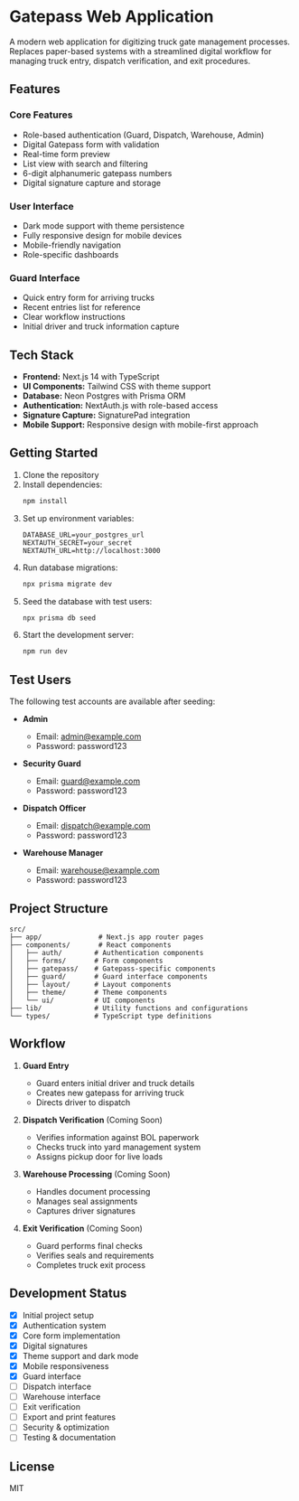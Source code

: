 # Gatepass Web Application

A modern web application for digitizing truck gate management processes. Replaces paper-based systems with a streamlined digital workflow for managing truck entry, dispatch verification, and exit procedures.

## Features

### Core Features

- Role-based authentication (Guard, Dispatch, Warehouse, Admin)
- Digital Gatepass form with validation
- Real-time form preview
- List view with search and filtering
- 6-digit alphanumeric gatepass numbers
- Digital signature capture and storage

### User Interface

- Dark mode support with theme persistence
- Fully responsive design for mobile devices
- Mobile-friendly navigation
- Role-specific dashboards

### Guard Interface

- Quick entry form for arriving trucks
- Recent entries list for reference
- Clear workflow instructions
- Initial driver and truck information capture

## Tech Stack

- **Frontend:** Next.js 14 with TypeScript
- **UI Components:** Tailwind CSS with theme support
- **Database:** Neon Postgres with Prisma ORM
- **Authentication:** NextAuth.js with role-based access
- **Signature Capture:** SignaturePad integration
- **Mobile Support:** Responsive design with mobile-first approach

## Getting Started

1. Clone the repository
2. Install dependencies:
   ```bash
   npm install
   ```
3. Set up environment variables:
   ```env
   DATABASE_URL=your_postgres_url
   NEXTAUTH_SECRET=your_secret
   NEXTAUTH_URL=http://localhost:3000
   ```
4. Run database migrations:
   ```bash
   npx prisma migrate dev
   ```
5. Seed the database with test users:
   ```bash
   npx prisma db seed
   ```
6. Start the development server:
   ```bash
   npm run dev
   ```

## Test Users

The following test accounts are available after seeding:

- **Admin**

  - Email: admin@example.com
  - Password: password123

- **Security Guard**

  - Email: guard@example.com
  - Password: password123

- **Dispatch Officer**

  - Email: dispatch@example.com
  - Password: password123

- **Warehouse Manager**
  - Email: warehouse@example.com
  - Password: password123

## Project Structure

```
src/
├── app/              # Next.js app router pages
├── components/       # React components
│   ├── auth/        # Authentication components
│   ├── forms/       # Form components
│   ├── gatepass/    # Gatepass-specific components
│   ├── guard/       # Guard interface components
│   ├── layout/      # Layout components
│   ├── theme/       # Theme components
│   └── ui/          # UI components
├── lib/             # Utility functions and configurations
└── types/           # TypeScript type definitions
```

## Workflow

1. **Guard Entry**

   - Guard enters initial driver and truck details
   - Creates new gatepass for arriving truck
   - Directs driver to dispatch

2. **Dispatch Verification** (Coming Soon)

   - Verifies information against BOL paperwork
   - Checks truck into yard management system
   - Assigns pickup door for live loads

3. **Warehouse Processing** (Coming Soon)

   - Handles document processing
   - Manages seal assignments
   - Captures driver signatures

4. **Exit Verification** (Coming Soon)
   - Guard performs final checks
   - Verifies seals and requirements
   - Completes truck exit process

## Development Status

- [x] Initial project setup
- [x] Authentication system
- [x] Core form implementation
- [x] Digital signatures
- [x] Theme support and dark mode
- [x] Mobile responsiveness
- [x] Guard interface
- [ ] Dispatch interface
- [ ] Warehouse interface
- [ ] Exit verification
- [ ] Export and print features
- [ ] Security & optimization
- [ ] Testing & documentation

## License

MIT
